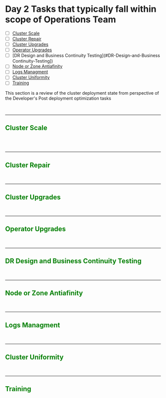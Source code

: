#  Day 2 Tasks that typically fall within scope of Operations Team




- [ ] [Cluster Scale](#Cluster-Scale)
- [ ] [Cluster Repair](#Cluster-Repair])
- [ ] [Cluster Upgrades](#Cluster-Upgrades)
- [ ] [Operator Upgrades](#Operator-Upgrades])
- [ ] [DR Design and Business Continuity Testing](#DR-Design-and-Business Continuity-Testing])
- [ ] [Node or Zone Antiafinity](#Node-or-Zone-Antiafinity])
- [ ] [Logs Managment](#Logs-Managment])
- [ ] [Cluster Uniformity](#Cluster-Uniformity])
- [ ] [Training](#Training])

This section is a review of the cluster deployment state from perspective of the Developer's Post deployment optimization tasks


<br>

------------- 

## <span style="color:green"><b>Cluster Scale</b></span>

<br>


<br>

------------- 

## <span style="color:green"><b>Cluster Repair</b></span>

<br>



------------- 

## <span style="color:green"><b>Cluster Upgrades</b></span>

<br>




------------- 

## <span style="color:green"><b>Operator Upgrades</b></span>

<br>


------------- 

## <span style="color:green"><b>DR Design and Business Continuity Testing</b></span>

<br>


------------- 

## <span style="color:green"><b>Node or Zone Antiafinity</b></span>

<br>



------------- 

## <span style="color:green"><b>Logs Managment</b></span>

<br>




------------- 

## <span style="color:green"><b>Cluster Uniformity</b></span>

<br>



------------- 

## <span style="color:green"><b>Training</b></span>

<br>







